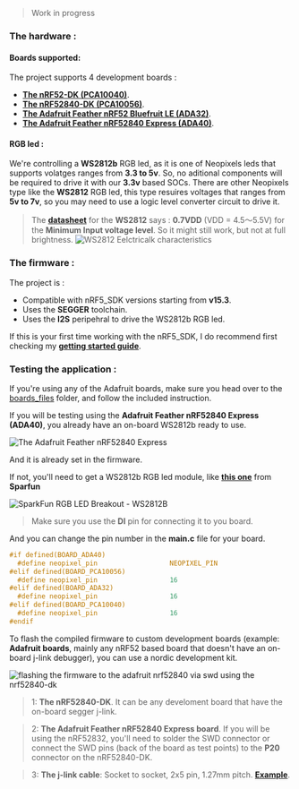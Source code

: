 > Work in progress

### The hardware :

#### Boards supported:

The project supports 4 development boards :
* [**The nRF52-DK (PCA10040)**](https://www.nordicsemi.com/Software-and-Tools/Development-Kits/nRF52-DK).
* [**The nRF52840-DK (PCA10056)**](https://www.nordicsemi.com/Software-and-Tools/Development-Kits/nRF52840-DK).
* [**The Adafruit Feather nRF52 Bluefruit LE (ADA32)**](https://www.adafruit.com/product/3406).
* [**The Adafruit Feather nRF52840 Express (ADA40)**](https://www.adafruit.com/product/4062).

#### RGB led :

We're controlling a **WS2812b** RGB led, as it is one of Neopixels leds that supports volatges ranges from **3.3 to 5v**. So, no aditional components will be required to drive it with our **3.3v** based SOCs.
There are other Neopixels type like the **WS2812** RGB led, this type resuires voltages that ranges from **5v to 7v**, so you may need to use a logic level converter circuit to drive it.

> The [**datasheet**](https://cdn-shop.adafruit.com/datasheets/WS2812.pdf) for the **WS2812** says : **0.7VDD** (VDD = 4.5～5.5V) for the **Minimum Input voltage level**. So it might still work, but not at full brightness.
![WS2812 Eelctricalk characteristics](https://github.com/rmptxf/NeoController/blob/master/assets/WS2812-Electrical_characteristics.PNG)

### The firmware :

The project is :
* Compatible with nRF5_SDK versions starting from **v15.3**.
* Uses the **SEGGER** toolchain.
* Uses the **I2S** peripehral to drive the WS2812b RGB led.

If this is your first time working with the nRF5_SDK, I do recommend first checking my [**getting started guide**](https://nrf5dev.com/tutorials/getting-started/).

### Testing the application :

If you're using any of the Adafruit boards, make sure you head over to the [boards_files](https://github.com/rmptxf/NeoController/blob/master/boards_files) folder, and follow the included instruction.

If you will be testing using the **Adafruit Feather nRF52840 Express (ADA40)**, you already have an on-board WS2812b ready to use.

![The Adafruit Feather nRF52840 Express](https://github.com/rmptxf/NeoController/blob/master/assets/Adafruit_Feather_nRF52840_Express.PNG)

And it is already set in the firmware.

If not, you'll need to get a WS2812b RGB led module, like [**this one**](https://www.sparkfun.com/products/13282) from **Sparfun**

![SparkFun RGB LED Breakout - WS2812B](https://github.com/rmptxf/NeoController/blob/master/assets/Ws2812B_PinsRev.jpg)

> Make sure you use the **DI** pin for connecting it to you board.

And you can change the pin number in the **main.c** file for your board.

```c
#if defined(BOARD_ADA40)
  #define neopixel_pin                  NEOPIXEL_PIN                            /**< ADA40 (Adafruit nrf52840 express) has a Neopixel on-board. */
#elif defined(BOARD_PCA10056)
  #define neopixel_pin                  16                                      /**< Neopixel pin number. */
#elif defined(BOARD_ADA32)
  #define neopixel_pin                  16                                      /**< Neopixel pin number. */
#elif defined(BOARD_PCA10040)
  #define neopixel_pin                  16                                      /**< Neopixel pin number. */
#endif
```

To flash the compiled firmware to custom development boards (example: **Adafruit boards**, mainly any nRF52 based board that doesn't have an on-board j-link debugger), you can use a nordic development kit.

![flashing the firmware to the adafruit nrf52840 via swd using the nrf52840-dk](https://github.com/rmptxf/NeoController/blob/master/assets/adafruit_nrf52840-flashing_via_swd.jpg)
> 1: **The nRF52840-DK**. It can be any develoment board that have the on-board segger j-link.

> 2: **The Adafruit Feather nRF52840 Express board**. If you will be using the nRF52832, you'll need to solder the SWD connector or connect the SWD pins (back of the board as test points) to the **P20** connector on the nRF52840-DK.

> 3: **The j-link cable**: Socket to socket, 2x5 pin, 1.27mm pitch. [**Example**](https://www.adafruit.com/product/1675).
